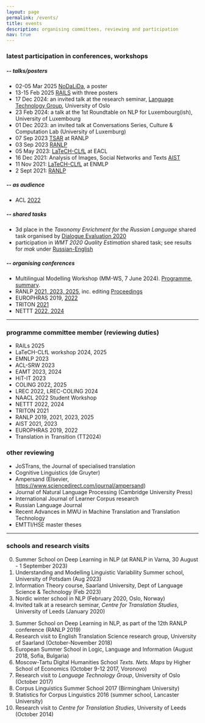```yaml
---
layout: page
permalink: /events/
title: events
description: organising committees, reviewing and participation
nav: true
---
```


### latest participation in conferences, workshops
##### -- talks/posters
* 02-05 Mar 2025 [NoDaLiDa](https://www.nodalida-bhlt2025.eu/), a poster
* 13-15 Feb 2025 [RAILS](https://sfb1102.uni-saarland.de/sfb-conference-2025/) with three posters
* 17 Dec 2024: an invited talk at the research seminar, [Language Technology Group](https://www.mn.uio.no/ifi/english/research/groups/ltg/research-seminar/), University of Oslo 
* 23 Feb 2024: a talk at the 1st Roundtable on NLP for Luxembourg(ish), University of Luxembourg
* 01 Dec 2023: an invited talk at Conversations Series, Culture & Computation Lab (University of Luxemburg)
* 07 Sep 2023 [TSAR](https://tsar-workshop.github.io/program/) at RANLP
* 03 Sep 2023 [RANLP](http://ranlp.org/ranlp2023/index.php/ps04/)
* 05 May 2023: [LaTeCH-CLfL](https://sighum.wordpress.com/events/latech-clfl-2023/) at EACL
* 16 Dec 2021: Analysis of Images, Social Networks and Texts [AIST](https://aistconf.org/)
* 11 Nov 2021: [LaTeCH-CLfL](https://sighum.wordpress.com/events/latech-clfl-2021/) at ENMLP
* 2 Sept 2021: [RANLP](https://ranlp.org/ranlp2021/start.php)

##### -- as audience
* ACL [2022](https://www.2022.aclweb.org/)

##### -- shared tasks
* 3d place in the *Taxonomy Enrichment for the Russian Language* shared task 
organised by [Dialogue Evaluation 2020](https://competitions.codalab.org/competitions/22168#results )
* participation in *WMT 2020 Quality Estimation* shared task;
see results for *mak* under [Russian-English](https://www.statmt.org/wmt20/quality-estimation-task_results.html)

##### -- organising conferences
* Multilingual Modelling Workshop (MM-WS, 7 June 2024). [Programme](https://kunilovskaya.github.io/assets/pdf/anzeige_A3.pdf), [summary](https://kunilovskaya.github.io/assets/pdf/MM-WS_summary.pdf).
* RANLP [2021, 2023, 2025](https://ranlp.org/), inc. editing [Proceedings](https://acl-bg.org/proceedings/2023/RANLP%202023/RANLP2023-draft-proceedings.pdf)
* EUROPHRAS 2019, [2022](http://lexytrad.es/europhras2022/)
* TRITON [2021](http://triton-conference.org/home/)
* NETTT [2022, 2024](https://nettt-conference.com/)

---

###  programme committee member (reviewing duties)
* RAILs 2025
* LaTeCH-CLfL workshop 2024, 2025
* EMNLP 2023
* ACL-SRW 2023
* EAMT 2023, 2024
* HiT-IT 2023
* COLING 2022, 2025
* LREC 2022, LREC-COLING 2024
* NAACL 2022 Student Workshop
* NETTT 2022, 2024
* TRITON 2021
* RANLP 2019, 2021, 2023, 2025
* AIST 2021, 2023
* EUROPHRAS 2019, 2022
* Translation in Transition (TT2024)

### other reviewing
* JoSTrans, the Journal of specialised translation
* Cognitive Linguistics (de Gruyter)
* Ampersand (Elsevier, https://www.sciencedirect.com/journal/ampersand)
* Journal of Natural Language Processing (Cambridge University Press)
* International Journal of Learner Corpus research
* Russian Language Journal
* Recent Advances in MWU in Machine Translation and Translation Technology
* EMTTI/HSE master theses

---

### schools and research visits
0. Summer School on Deep Learning in NLP (at RANLP in Varna, 30 August - 1 September 2023)
1. Understanding and Modelling Linguistic Variability Summer school, University of Potsdam (Aug 2023)
2. Information Theory course, Saarland University, Dept of Language Science & Technology (Feb 2023)
2. Nordic winter school in NLP (February 2020, Oslo, Norway)
2. Invited talk at a research seminar, *Centre for Translation Studies*, University of Leeds (January 2020)
<!-- invited and attended by Jeremy Munday -->
3. Summer School on Deep Learning in NLP, as part of the 12th RANLP conference (RANLP 2019)
4. Research visit to English Translation Science research group, University of Saarland (October-November 2018)
5. European Summer School in Logic, Language and Information (August 2018, Sofia, Bulgaria)
6. Moscow-Tartu Digital Humanities School *Texts. Nets. Maps* by Higher School of Economics (October 9-12 2017, Voronovo)
7. Research visit to *Language Technology Group*, University of Oslo (October 2017)
8. Corpus Linguistics Summer School 2017 (Birmingham University)
9. Statistics for Corpus Linguistics 2016 (summer school, Lancaster University)
10. Research visit to *Centre for Translation Studies*, University of Leeds (October 2014)
